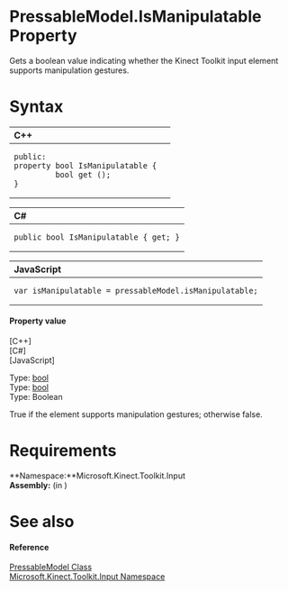 PressableModel.IsManipulatable Property  
=======================================  

Gets a boolean value indicating whether the Kinect Toolkit input element supports manipulation gestures. <span id="syntaxSection"></span>

Syntax  
======  

<table>
<colgroup>
<col width="100%" />
</colgroup>
<thead>
<tr class="header">
<th align="left">C++</th>
</tr>
</thead>
<tbody>
<tr class="odd">
<td align="left"><pre><code>public:  
property bool IsManipulatable {  
         bool get ();  
}</code></pre></td>
</tr>
</tbody>
</table>

<table>
<colgroup>
<col width="100%" />
</colgroup>
<thead>
<tr class="header">
<th align="left">C#</th>
</tr>
</thead>
<tbody>
<tr class="odd">
<td align="left"><pre><code>public bool IsManipulatable { get; }</code></pre></td>
</tr>
</tbody>
</table>

<table>
<colgroup>
<col width="100%" />
</colgroup>
<thead>
<tr class="header">
<th align="left">JavaScript</th>
</tr>
</thead>
<tbody>
<tr class="odd">
<td align="left"><pre><code>var isManipulatable = pressableModel.isManipulatable;</code></pre></td>
</tr>
</tbody>
</table>

<span id="ID4ER"></span>
#### Property value  

[C++]   
 [C\#]   
 [JavaScript]   

Type: [bool](http://msdn.microsoft.com/en-us/library/hh755815.aspx)  
Type: [bool](http://msdn.microsoft.com/en-us/library/system.boolean.aspx)  
Type: Boolean  

True if the element supports manipulation gestures; otherwise false.  

<span id="requirements"></span>

Requirements  
============  

**Namespace:**Microsoft.Kinect.Toolkit.Input  
**Assembly:** (in )  

<span id="ID4E3"></span>

See also  
========  

<span id="ID4E5"></span>
#### Reference  

[PressableModel Class](../../PressableModel_Class.md)  
 [Microsoft.Kinect.Toolkit.Input Namespace](../../../Kinect.Toolkit.Input.md)  



<!--Please do not edit the data in the comment block below.-->
<!--
TOCTitle : IsManipulatable Property
RLTitle : PressableModel.IsManipulatable Property
KeywordK : IsManipulatable property
KeywordK : PressableModel.IsManipulatable property
KeywordF : Microsoft.Kinect.Toolkit.Input.PressableModel.IsManipulatable
KeywordF : PressableModel.IsManipulatable
KeywordF : IsManipulatable
KeywordF : Microsoft.Kinect.Toolkit.Input.PressableModel.IsManipulatable
KeywordA : P:Microsoft.Kinect.Toolkit.Input.PressableModel.IsManipulatable
AssetID : P:Microsoft.Kinect.Toolkit.Input.PressableModel.IsManipulatable
Locale : en-us
CommunityContent : 1
APIType : Managed
APILocation : 
APIName : Microsoft.Kinect.Toolkit.Input.PressableModel.IsManipulatable
TargetOS : Windows
TopicType : kbSyntax
DevLang : VB
DevLang : CSharp
DevLang : JavaScript
DevLang : C++
DocSet : K4Wv2
ProjType : K4Wv2Proj
Technology : Kinect for Windows
Product : Kinect for Windows SDK v2
productversion : 20
-->
